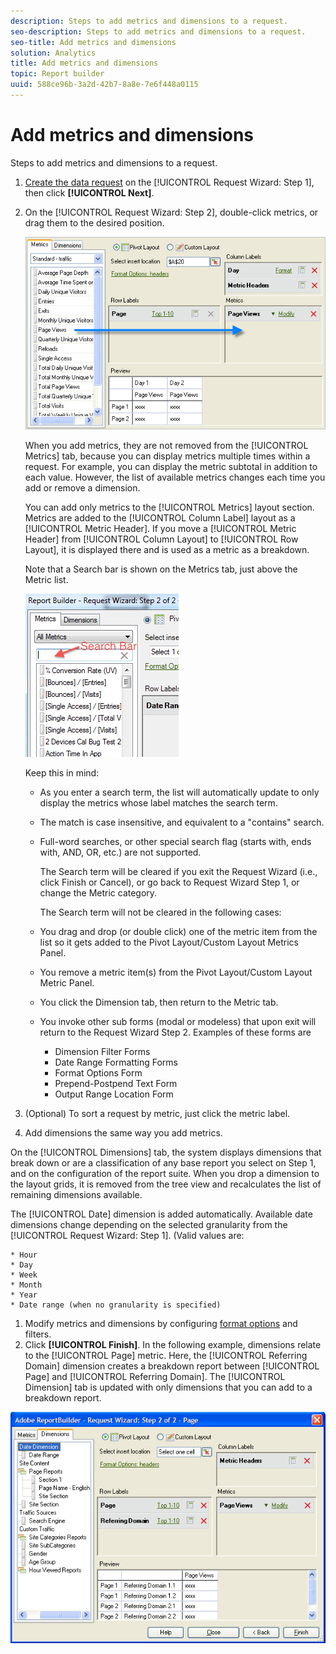 ```yaml
---
description: Steps to add metrics and dimensions to a request.
seo-description: Steps to add metrics and dimensions to a request.
seo-title: Add metrics and dimensions
solution: Analytics
title: Add metrics and dimensions
topic: Report builder
uuid: 588ce96b-3a2d-42b7-8a8e-7e6f448a0115
---
```


# Add metrics and dimensions

Steps to add metrics and dimensions to a request.

1. [Create the data request](/help/analyze/report-builder/data-requests/data-requests.md) on the [!UICONTROL Request Wizard: Step 1], then click **[!UICONTROL Next]**.
1. On the [!UICONTROL Request Wizard: Step 2], double-click metrics, or drag them to the desired position.

   ![Step Info](assets/adding_metrics.png)

    When you add metrics, they are not removed from the [!UICONTROL Metrics] tab, because you can display metrics multiple times within a request. For example, you can display the metric subtotal in addition to each value. However, the list of available metrics changes each time you add or remove a dimension.

    You can add only metrics to the [!UICONTROL Metrics] layout section. Metrics are added to the [!UICONTROL Column Label] layout as a [!UICONTROL Metric Header]. If you move a [!UICONTROL Metric Header] from [!UICONTROL Column Layout] to [!UICONTROL Row Layout], it is displayed there and is used as a metric as a breakdown.

    Note that a Search bar is shown on the Metrics tab, just above the Metric list.

    ![](assets/search_bar_metric.png)

    Keep this in mind:

    * As you enter a search term, the list will automatically update to only display the metrics whose label matches the search term. 
    * The match is case insensitive, and equivalent to a "contains" search. 
    * Full-word searches, or other special search flag (starts with, ends with, AND, OR, etc.) are not supported.

       The Search term will be cleared if you exit the Request Wizard (i.e., click Finish or Cancel), or go back to Request Wizard Step 1, or change the Metric category.

       The Search term will not be cleared in the following cases:

    * You drag and drop (or double click) one of the metric item from the list so it gets added to the Pivot Layout/Custom Layout Metrics Panel. 
    * You remove a metric item(s) from the Pivot Layout/Custom Layout Metric Panel. 
    * You click the Dimension tab, then return to the Metric tab. 
    * You invoke other sub forms (modal or modeless) that upon exit will return to the Request Wizard Step 2. Examples of these forms are

        * Dimension Filter Forms 
        * Date Range Formatting Forms 
        * Format Options Form 
        * Prepend-Postpend Text Form 
        * Output Range Location Form

1. (Optional) To sort a request by metric, just click the metric label.
1. Add dimensions the same way you add metrics.

On the [!UICONTROL Dimensions] tab, the system displays dimensions that break down or are a classification of any base report you select on Step 1, and on the configuration of the report suite. When you drop a dimension to the layout grids, it is removed from the tree view and recalculates the list of remaining dimensions available.

The [!UICONTROL Date] dimension is added automatically. Available date dimensions change depending on the selected granularity from the [!UICONTROL Request Wizard: Step 1]. (Valid values are:

    * Hour 
    * Day 
    * Week 
    * Month 
    * Year 
    * Date range (when no granularity is specified)

1. Modify metrics and dimensions by configuring [format options](/help/analyze/report-builder/layout/t-format-display-headers.md) and filters.
1. Click **[!UICONTROL Finish]**.
In the following example, dimensions relate to the [!UICONTROL Page] metric. Here, the [!UICONTROL Referring Domain] dimension creates a breakdown report between [!UICONTROL Page] and [!UICONTROL Referring Domain]. The [!UICONTROL Dimension] tab is updated with only dimensions that you can add to a breakdown report. 

![](assets/page_pageview_02.png)
